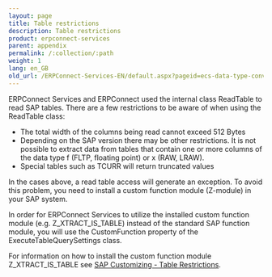 ```yaml
---
layout: page
title: Table restrictions
description: Table restrictions
product: erpconnect-services
parent: appendix
permalink: /:collection/:path
weight: 1
lang: en_GB
old_url: /ERPConnect-Services-EN/default.aspx?pageid=ecs-data-type-conversion
---
```


ERPConnect Services and ERPConnect used the internal class ReadTable to read SAP tables. There are a few restrictions to be aware of when using the ReadTable class:

   - The total width of the columns being read cannot exceed 512 Bytes
   - Depending on the SAP version there may be other restrictions. It is not possible to extract data from tables that contain one or more columns of the data type f (FLTP, floating point) or x (RAW, LRAW).
   - Special tables such as TCURR will return truncated values

In the cases above, a read table access will generate an exception. To avoid this problem, you need to install a custom function module (Z-module) in your SAP system.

In order for ERPConnect Services to utilize the installed custom function module (e.g. Z_XTRACT_IS_TABLE) instead of the standard SAP function module, you will use the CustomFunction property of the ExecuteTableQuerySettings class.

For information on how to install the custom function module Z_XTRACT_IS_TABLE see [SAP Customizing - Table Restrictions](). 